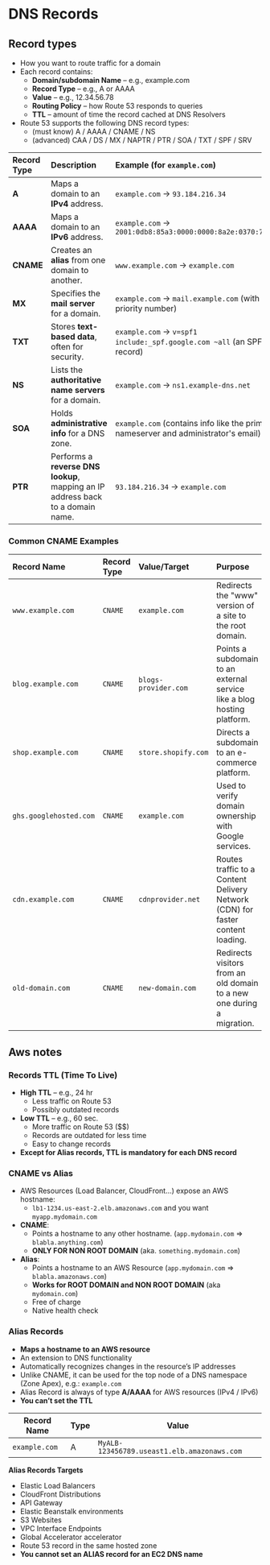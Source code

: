 # DNS Records

## Record types

- How you want to route traffic for a domain
- Each record contains:
    - **Domain/subdomain Name** – e.g., example.com
    - **Record Type** – e.g., A or AAAA
    - **Value** – e.g., 12.34.56.78
    - **Routing Policy** – how Route 53 responds to queries
    - **TTL** – amount of time the record cached at DNS Resolvers
- Route 53 supports the following DNS record types:
    - (must know) A / AAAA / CNAME / NS
    - (advanced) CAA / DS / MX / NAPTR / PTR / SOA / TXT / SPF / SRV


| Record Type | Description | Example (for `example.com`) |
| :--- | :--- | :--- |
| **A** | Maps a domain to an **IPv4** address. | `example.com` → `93.184.216.34` |
| **AAAA** | Maps a domain to an **IPv6** address. | `example.com` → `2001:0db8:85a3:0000:0000:8a2e:0370:7334` |
| **CNAME** | Creates an **alias** from one domain to another. | `www.example.com` → `example.com` |
| **MX** | Specifies the **mail server** for a domain. | `example.com` → `mail.example.com` (with a priority number) |
| **TXT** | Stores **text-based data**, often for security. | `example.com` → `v=spf1 include:_spf.google.com ~all` (an SPF record) |
| **NS** | Lists the **authoritative name servers** for a domain. | `example.com` → `ns1.example-dns.net` |
| **SOA** | Holds **administrative info** for a DNS zone. | `example.com` (contains info like the primary nameserver and administrator's email) |
| **PTR** | Performs a **reverse DNS lookup**, mapping an IP address back to a domain name. | `93.184.216.34` → `example.com` |


### Common CNAME Examples

| **Record Name** | **Record Type** | **Value/Target** | **Purpose** |
| :--- | :--- | :--- | :--- |
| `www.example.com` | `CNAME` | `example.com` | Redirects the "www" version of a site to the root domain. |
| `blog.example.com` | `CNAME` | `blogs-provider.com` | Points a subdomain to an external service like a blog hosting platform. |
| `shop.example.com` | `CNAME` | `store.shopify.com` | Directs a subdomain to an e-commerce platform. |
| `ghs.googlehosted.com` | `CNAME` | `example.com` | Used to verify domain ownership with Google services. |
| `cdn.example.com` | `CNAME` | `cdnprovider.net` | Routes traffic to a Content Delivery Network (CDN) for faster content loading. |
| `old-domain.com` | `CNAME` | `new-domain.com` | Redirects visitors from an old domain to a new one during a migration. |

## Aws notes

### Records TTL (Time To Live)

- **High TTL** – e.g., 24 hr
    - Less traffic on Route 53
    - Possibly outdated records
- **Low TTL** – e.g., 60 sec.
    - More traffic on Route 53 ($$)
    - Records are outdated for less time
    - Easy to change records
- **Except for Alias records, TTL is mandatory for each DNS record**

### CNAME vs Alias

- AWS Resources (Load Balancer, CloudFront...) expose an AWS hostname:
    - `lb1-1234.us-east-2.elb.amazonaws.com` and you want `myapp.mydomain.com`
- **CNAME**:
    - Points a hostname to any other hostname. (`app.mydomain.com` => `blabla.anything.com`)
    - **ONLY FOR NON ROOT DOMAIN** (aka. `something.mydomain.com`)
- **Alias**:
    - Points a hostname to an AWS Resource (`app.mydomain.com` => `blabla.amazonaws.com`)
    - **Works for ROOT DOMAIN and NON ROOT DOMAIN** (aka `mydomain.com`)
    - Free of charge
    - Native health check 

### Alias Records

- **Maps a hostname to an AWS resource**
- An extension to DNS functionality
- Automatically recognizes changes in the resource’s IP addresses
- Unlike CNAME, it can be used for the top node of a DNS namespace (Zone Apex), e.g.: `example.com`
- Alias Record is always of type **A/AAAA** for AWS resources (IPv4 / IPv6)
- **You can’t set the TTL**

Record Name | Type | Value 
---- | ---- | ----
`example.com` | A | `MyALB-123456789.useast1.elb.amazonaws.com`

**Alias Records Targets**
- Elastic Load Balancers
- CloudFront Distributions
- API Gateway
- Elastic Beanstalk environments
- S3 Websites
- VPC Interface Endpoints
- Global Accelerator accelerator
- Route 53 record in the same hosted zone
- **You cannot set an ALIAS record for an EC2 DNS name**